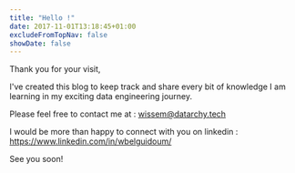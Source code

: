 ```yaml
---
title: "Hello !"
date: 2017-11-01T13:18:45+01:00
excludeFromTopNav: false
showDate: false
---
```


Thank you for your visit, 

I've created this blog to keep track and share every bit of knowledge I am learning in my exciting data engineering journey.
  
Please feel free to contact me at : wissem@datarchy.tech

I would be more than happy to connect with you on linkedin : https://www.linkedin.com/in/wbelguidoum/

See you soon!